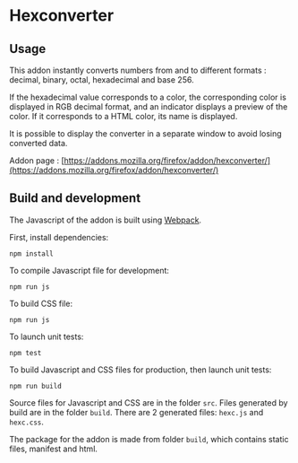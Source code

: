 # Hexconverter

## Usage

This addon instantly converts numbers from and to different formats : decimal, binary, octal, hexadecimal and base 256.

If the hexadecimal value corresponds to a color, the corresponding color is displayed in RGB decimal format, and an indicator displays a preview of the color. If it corresponds to a HTML color, its name is displayed.

It is possible to display the converter in a separate window to avoid losing converted data.

Addon page : [https://addons.mozilla.org/firefox/addon/hexconverter/](https://addons.mozilla.org/firefox/addon/hexconverter/)

## Build and development

The Javascript of the addon is built using [Webpack](https://webpack.js.org).

First, install dependencies:

`npm install`

To compile Javascript file for development:

`npm run js`

To build CSS file:

`npm run js`

To launch unit tests:

`npm test`

To build Javascript and CSS files for production, then launch unit tests:

`npm run build`

Source files for Javascript and CSS are in the folder `src`. Files generated by build are in the folder `build`. There are 2 generated files: `hexc.js` and `hexc.css`.

The package for the addon is made from folder `build`, which contains static files, manifest and html.